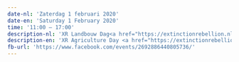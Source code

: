```yaml
---
date-nl: 'Zaterdag 1 februari 2020'
date-en: 'Saturday 1 February 2020'
time: '11:00 – 17:00'
description-nl: 'XR Landbouw Dag<a href="https://extinctionrebellion.nl">(Extinction Rebellion)</a>'
description-en: 'XR Agriculture Day <a href="https://extinctionrebellion.nl/en">(Extinction Rebellion)</a>'
fb-url: 'https://www.facebook.com/events/2692886440805736/'
---
```

